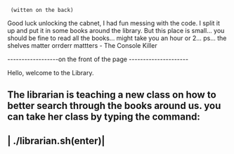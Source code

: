 
     (witten on the back)

  Good luck unlocking the cabnet, I had fun messing 
 with the code. I split it up and put it in some books
 around the library. But this place is small... you should
 be fine to read all the books... might take you an hour
 or 2... 
 ps... the shelves matter orrderr mattters
                                      - The Console Killer



------------------on the front of the page ---------------------

 Hello, welcome to the Library. 

 The librarian is teaching a new class on how to better search 
 through the books around us. you can take her class by typing 
 the command: 
  ----------------------
 | ./librarian.sh(enter)| 
  ---------------------- 
  


